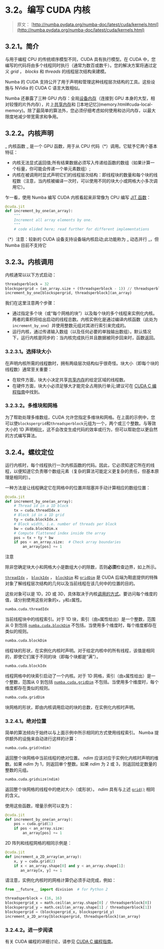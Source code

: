 # 3.2。编写 CUDA 内核

> 原文： [http://numba.pydata.org/numba-doc/latest/cuda/kernels.html](http://numba.pydata.org/numba-doc/latest/cuda/kernels.html)

## 3.2.1。简介

与用于编程 CPU 的传统顺序模型不同，CUDA 具有执行模型。在 CUDA 中，您编写的代码将由多个线程同时执行（通常为数百或数千）。您的解决方案将通过定义 _grid_ ， _blocks_ 和 _threads_ 的线程层次结构来建模。

Numba 的 CUDA 支持公开了用于声明和管理这种线程层次结构的工具。这些设施与 NVidia 的 CUDA C 语言大致相似。

Numba 还暴露了三种 GPU 内存：全局[设备内存](memory.html#cuda-device-memory)（连接到 GPU 本身的大型，相对较慢的片外内存），片上[共享内存](memory.html#cuda-shared-memory)和 []本地记忆](memory.html#cuda-local-memory)。除了最简单的算法外，您必须仔细考虑如何使用和访问内存，以最大限度地减少带宽需求和争用。

## 3.2.2。内核声明

_ 内核函数 _ 是一个 GPU 函数，用于从 CPU 代码（*）调用。它赋予它两个基本特征：

*   内核无法显式返回值;所有结果数据必须写入传递给函数的数组（如果计算一个标量，你可能会传递一个单元素数组）;
*   内核在被调用时显式声明它们的线程层次结构：即线程块的数量和每个块的线程数（注意，当内核被编译一次时，可以使用不同的块大小或网格大小多次调用它）。

乍一看，使用 Numba 编写 CUDA 内核看起来非常像为 CPU 编写 [JIT 函数](../glossary.html#term-jit-function)：

```py
@cuda.jit
def increment_by_one(an_array):
    """
    Increment all array elements by one.
    """
    # code elided here; read further for different implementations

```

（*）注意：较新的 CUDA 设备支持设备端内核启动;此功能称为 _ 动态并行 _，但 Numba 目前不支持它

## 3.2.3。内核调用

内核通常以以下方式启动：

```py
threadsperblock = 32
blockspergrid = (an_array.size + (threadsperblock - 1)) // threadsperblock
increment_by_one[blockspergrid, threadsperblock](an_array)

```

我们在这里注意两个步骤：

*   通过指定多个块（或“每个网格的块”）以及每个块的多个线程来实例化内核。两者的乘积将给出启动的线程总数。内核实例化是通过编译内核函数（此处为`increment_by_one`）并使用整数元组对其进行索引来完成的。
*   运行内核，通过传递输入数组（以及任何必要的单独输出数组）。默认情况下，运行内核是同步的：当内核完成执行并且数据被同步回来时，函数返回。

### 3.2.3.1。选择块大小

在声明内核所需的线程数时，拥有两级层次结构似乎很奇怪。块大小（即每个块的线程数）通常至关重要：

*   在软件方面，块大小决定共享[共享内存](memory.html#cuda-shared-memory)的给定区域的线程数。
*   在硬件方面，块大小必须足够大才能完全占用执行单元;建议可在 [CUDA C 编程指南](http://docs.nvidia.com/cuda/cuda-c-programming-guide)中找到。

### 3.2.3.2。多维块和网格

为了帮助处理多维数组，CUDA 允许您指定多维块和网格。在上面的示例中，您可以使`blockspergrid`和`threadsperblock`元组为一个，两个或三个整数。与等效大小的 1D 声明相比，这不会改变生成代码的效率或行为，但可以帮助您以更自然的方式编写算法。

## 3.2.4。螺纹定位

运行内核时，每个线程执行一次内核函数的代码。因此，它必须知道它所在的线程，以便知道它负责哪个数组元素（复杂的算法可能定义更复杂的责任，但基本原理是相同的）。

一种方法是让线程确定它在网格中的位置并阻塞并手动计算相应的数组位置：

```py
@cuda.jit
def increment_by_one(an_array):
    # Thread id in a 1D block
    tx = cuda.threadIdx.x
    # Block id in a 1D grid
    ty = cuda.blockIdx.x
    # Block width, i.e. number of threads per block
    bw = cuda.blockDim.x
    # Compute flattened index inside the array
    pos = tx + ty * bw
    if pos < an_array.size:  # Check array boundaries
        an_array[pos] += 1

```

注意

除非您确定块大小和网格大小是数组大小的除数，否则**必须**检查边界，如上所示。

[`threadIdx`](../cuda-reference/kernel.html#numba.cuda.threadIdx "numba.cuda.threadIdx") ， [`blockIdx`](../cuda-reference/kernel.html#numba.cuda.blockIdx "numba.cuda.blockIdx") ， [`blockDim`](../cuda-reference/kernel.html#numba.cuda.blockDim "numba.cuda.blockDim") 和 [`gridDim`](../cuda-reference/kernel.html#numba.cuda.gridDim "numba.cuda.gridDim") 是 CUDA 后端为鞋底提供的特殊对象了解线程层次结构的几何以及当前线程在该几何中的位置的目的。

这些对象可以是 1D，2D 或 3D，具体取决于内核[调用的方式](#cuda-kernel-invocation)。要访问每个维度的值，请分别使用这些对象的`x`，`y`和`z`属性。

```py
numba.cuda.threadIdx
```

当前线程块中的线程索引。对于 1D 块，索引（由`x`属性给出）是一个整数，范围从 0 到包括 [`numba.cuda.blockDim`](../cuda-reference/kernel.html#numba.cuda.blockDim "numba.cuda.blockDim") 不包括。当使用多个维度时，每个维度都存在类似的规则。

```py
numba.cuda.blockDim
```

线程块的形状，在实例化内核时声明。对于给定内核中的所有线程，该值是相同的，即使它们属于不同的块（即每个块都是“满”）。

```py
numba.cuda.blockIdx
```

线程网格中的块索引启动了一个内核。对于 1D 网格，索引（由`x`属性给出）是一个整数，范围从 0 到包括 [`numba.cuda.gridDim`](../cuda-reference/kernel.html#numba.cuda.gridDim "numba.cuda.gridDim") 不包括。当使用多个维度时，每个维度都存在类似的规则。

```py
numba.cuda.gridDim
```

块网格的形状，即由内核调用启动的块的总数，在实例化内核时声明。

### 3.2.4.1。绝对位置

简单的算法倾向于始终以与上面示例中所示相同的方式使用线程索引。 Numba 提供额外的设施来自动进行这样的计算：

```py
numba.cuda.grid(ndim)
```

返回整个块网格中当前线程的绝对位置。 _ndim_ 应该对应于实例化内核时声明的维数。如果 _ndim_ 为 1，则返回单个整数。如果 _ndim_ 为 2 或 3，则返回给定数量的整数的元组。

```py
numba.cuda.gridsize(ndim)
```

返回整个块网格的线程中的绝对大小（或形状）。 _ndim_ 具有与上述 [`grid()`](../cuda-reference/kernel.html#numba.cuda.grid "numba.cuda.grid") 相同的含义。

使用这些函数，增量示例可以变为：

```py
@cuda.jit
def increment_by_one(an_array):
    pos = cuda.grid(1)
    if pos < an_array.size:
        an_array[pos] += 1

```

2D 阵列和线程网格的相同示例是：

```py
@cuda.jit
def increment_a_2D_array(an_array):
    x, y = cuda.grid(2)
    if x < an_array.shape[0] and y < an_array.shape[1]:
       an_array[x, y] += 1

```

请注意，实例化内核时的网格计算仍必须手动完成，例如：

```py
from __future__ import division  # for Python 2

threadsperblock = (16, 16)
blockspergrid_x = math.ceil(an_array.shape[0] / threadsperblock[0])
blockspergrid_y = math.ceil(an_array.shape[1] / threadsperblock[1])
blockspergrid = (blockspergrid_x, blockspergrid_y)
increment_a_2D_array[blockspergrid, threadsperblock](an_array)

```

### 3.2.4.2。进一步阅读

有关 CUDA 编程的详细讨论，请参见 [CUDA C 编程指南](http://docs.nvidia.com/cuda/cuda-c-programming-guide)。